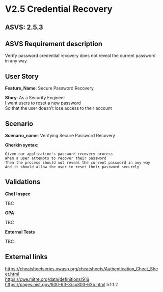 # V2.5 Credential Recovery

## ASVS: 2.5.3

## ASVS Requirement description

Verify password credential recovery does not reveal the current
password in any way.

## User Story

**Feature_Name**: Secure Password Recovery

**Story**:
As a Security Engineer\
I want users to reset a new password\
So that the user doesn't lose access to their account

## Scenario

**Scenario_name**: Verifying Secure Password Recovery

**Gherkin syntax**:

```gherkin
Given our application's password recovery process
When a user attempts to recover their password
Then the process should not reveal the current password in any way
And it should allow the user to reset their password securely
```

## Validations

**Chef Inspec**

TBC

**OPA**

TBC

**External Tests**

TBC

## External links

<https://cheatsheetseries.owasp.org/cheatsheets/Authentication_Cheat_Sheet.html> \
<https://cwe.mitre.org/data/definitions/916> \
<https://pages.nist.gov/800-63-3/sp800-63b.html> 5.1.1.2

